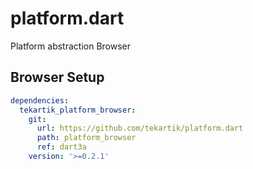 # platform.dart

Platform abstraction Browser

## Browser Setup

```yaml
dependencies:
  tekartik_platform_browser:
    git:
      url: https://github.com/tekartik/platform.dart
      path: platform_browser
      ref: dart3a
    version: '>=0.2.1'
```